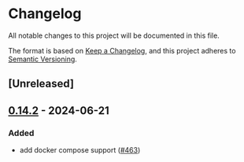 # Changelog
All notable changes to this project will be documented in this file.

The format is based on [Keep a Changelog](https://keepachangelog.com/en/1.0.0/),
and this project adheres to [Semantic Versioning](https://semver.org/spec/v2.0.0.html).

## [Unreleased]

## [0.14.2](https://github.com/saveoursecrets/sdk/compare/sos-net-v0.14.1...sos-net-v0.14.2) - 2024-06-21

### Added
- add docker compose support ([#463](https://github.com/saveoursecrets/sdk/pull/463))
